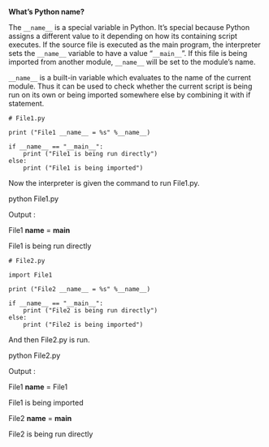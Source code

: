 **What’s Python __name__?**

The `__name__` is a special variable in Python. It’s special because Python assigns a different value to it depending on how its containing script executes. If the source file is executed as the main program, the interpreter sets the `__name__` variable to have a value “`__main__`”. If this file is being imported from another module, `__name__` will be set to the module’s name.

`__name__` is a built-in variable which evaluates to the name of the current module. Thus it can be used to check whether the current script is being run on its own or being imported somewhere else by combining it with if statement.

    # File1.py 
    
    print ("File1 __name__ = %s" %__name__) 
    
    if __name__ == "__main__": 
        print ("File1 is being run directly")
    else: 
        print ("File1 is being imported")

Now the interpreter is given the command to run File1.py.

python File1.py

Output :

File1 __name__ = __main__

File1 is being run directly

    # File2.py

    import File1

    print ("File2 __name__ = %s" %__name__)

    if __name__ == "__main__":
        print ("File2 is being run directly")
    else:
        print ("File2 is being imported")

And then File2.py is run.

python File2.py

Output :

File1 __name__ = File1

File1 is being imported

File2 __name__ = __main__

File2 is being run directly      

